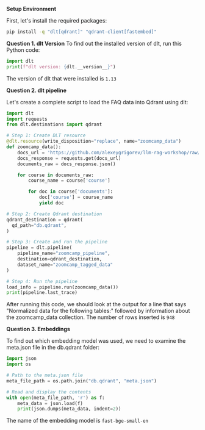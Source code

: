 **Setup Environment**

First, let's install the required packages:
```bash
pip install -q "dlt[qdrant]" "qdrant-client[fastembed]"
```

**Question 1. dlt Version**
To find out the installed version of dlt, run this Python code:

```python
import dlt
print(f"dlt version: {dlt.__version__}")
```

The version of dlt that were installed is `1.13`

**Question 2. dlt pipeline**

Let's create a complete script to load the FAQ data into Qdrant using dlt:

```python
import dlt
import requests
from dlt.destinations import qdrant

# Step 1: Create DLT resource
@dlt.resource(write_disposition="replace", name="zoomcamp_data")
def zoomcamp_data():
    docs_url = 'https://github.com/alexeygrigorev/llm-rag-workshop/raw/main/notebooks/documents.json'
    docs_response = requests.get(docs_url)
    documents_raw = docs_response.json()

    for course in documents_raw:
        course_name = course['course']

        for doc in course['documents']:
            doc['course'] = course_name
            yield doc

# Step 2: Create Qdrant destination
qdrant_destination = qdrant(
  qd_path="db.qdrant", 
)

# Step 3: Create and run the pipeline
pipeline = dlt.pipeline(
    pipeline_name="zoomcamp_pipeline",
    destination=qdrant_destination,
    dataset_name="zoomcamp_tagged_data"
)

# Step 4: Run the pipeline
load_info = pipeline.run(zoomcamp_data())
print(pipeline.last_trace)
```

After running this code, we should look at the output for a line that says "Normalized data for the following tables:" followed by information about the zoomcamp_data collection. The number of rows inserted is `948`

**Question 3. Embeddings**

To find out which embedding model was used, we need to examine the meta.json file in the db.qdrant folder:

```python
import json
import os

# Path to the meta.json file
meta_file_path = os.path.join("db.qdrant", "meta.json")

# Read and display the contents
with open(meta_file_path, 'r') as f:
    meta_data = json.load(f)
    print(json.dumps(meta_data, indent=2))
```

The name of the embedding model is `fast-bge-small-en`